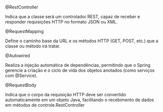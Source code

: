 @RestController

Indica que a classe será um controlador REST, capaz de receber e responder requisições HTTP no formato JSON ou XML.

@RequestMapping

Define o caminho base da URL e os métodos HTTP (GET, POST, etc.) que a classe ou método irá tratar.

@Autowired

Realiza a injeção automática de dependências, permitindo que o Spring gerencie a criação e o ciclo de vida dos objetos anotados (como serviços com @Service).

@RequestBody

Indica que o corpo da requisição HTTP deve ser convertido automaticamente em um objeto Java, facilitando o recebimento de dados em métodos de controle.RestController
